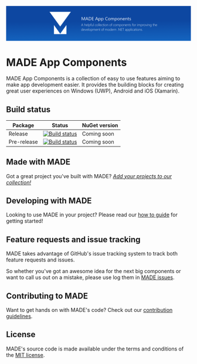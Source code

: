<img src="ProjectBanner.png" alt="MADE App Components" />

# MADE App Components

MADE App Components is a collection of easy to use features aiming to make app development easier. It provides the building blocks for creating great user experiences on Windows (UWP), Android and iOS (Xamarin).

## Build status

| Package | Status | NuGet version |
| ------ | ------ | ------ |
| Release | [![Build status](https://jamesmcroft.visualstudio.com/_apis/public/build/definitions/51429873-1f51-4edf-86fa-aac46053f624/20/badge)](https://github.com/MADE-Apps/MADE-App-Components) | Coming soon |
| Pre-release | [![Build status](https://jamesmcroft.visualstudio.com/_apis/public/build/definitions/51429873-1f51-4edf-86fa-aac46053f624/18/badge)](https://github.com/MADE-Apps/MADE-App-Components) | Coming soon |

## Made with MADE

Got a great project you've built with MADE? [*Add your projects to our collection!*](PROJECTS.md)

## Developing with MADE

Looking to use MADE in your project? Please read our [how to guide](#) for getting started!

## Feature requests and issue tracking

MADE takes advantage of GitHub's issue tracking system to track both feature requests and issues. 

So whether you've got an awesome idea for the next big components or want to call us out on a mistake, please use log them in [MADE issues](https://github.com/MADE-Apps/MADE-App-Components/issues).

## Contributing to MADE

Want to get hands on with MADE's code? Check out our [contribution guidelines](CONTRIBUTING.md).


## License

MADE's source code is made available under the terms and conditions of the [MIT license](LICENSE).